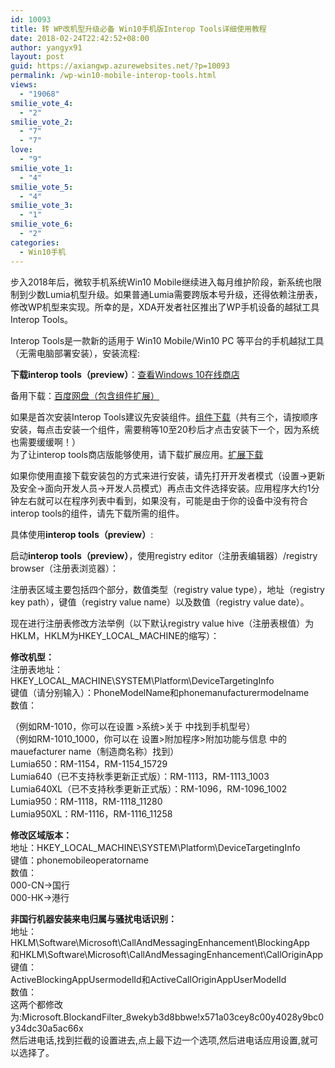 ```yaml
---
id: 10093
title: 转 WP改机型升级必备 Win10手机版Interop Tools详细使用教程
date: 2018-02-24T22:42:52+08:00
author: yangyx91
layout: post
guid: https://axiangwp.azurewebsites.net/?p=10093
permalink: /wp-win10-mobile-interop-tools.html
views:
  - "19068"
smilie_vote_4:
  - "2"
smilie_vote_2:
  - "7"
  - "7"
love:
  - "9"
smilie_vote_1:
  - "4"
smilie_vote_5:
  - "4"
smilie_vote_3:
  - "1"
smilie_vote_6:
  - "2"
categories:
  - Win10手机
---
```

步入2018年后，微软手机系统Win10 Mobile继续进入每月维护阶段，新系统也限制到少数Lumia机型升级。如果普通Lumia需要跨版本号升级，还得依赖注册表，修改WP机型来实现。所幸的是，XDA开发者社区推出了WP手机设备的越狱工具Interop Tools。

Interop Tools是一款新的适用于 Win10 Mobile/Win10 PC 等平台的手机越狱工具（无需电脑部署安装），安装流程:

**下载interop tools（preview）**：<a href="http://uwp.cn/app/https://www.microsoft.com/zh-cn/store/p/interop-tools-preview/9ntgwlc0d3cs?rtc=1" target="_blank" rel="noopener ”nofollow”" rel="nofollow" >查看Windows 10在线商店</a>

备用下载：<a href="http://pan.baidu.com/share/link?shareid=3655205665&uk=2740713692" target="_blank" rel="noopener" rel="nofollow" >百度网盘（包含组件扩展）</a>

如果是首次安装Interop Tools建议先安装组件。<a href="https://pan.baidu.com/wap/link?&shareid=2016289504&uk=2740713692" target="_blank" rel="noopener" rel="nofollow" >组件下载</a>（共有三个，请按顺序安装，每点击安装一个组件，需要稍等10至20秒后才点击安装下一个，因为系统也需要缓缓啊！）  
为了让interop tools商店版能够使用，请下载扩展应用。<a href="https://pan.baidu.com/wap/link?&shareid=1167646933&uk=2740713692" target="_blank" rel="noopener" rel="nofollow" >扩展下载</a>

如果你使用直接下载安装包的方式来进行安装，请先打开开发者模式（设置→更新及安全→面向开发人员→开发人员模式）再点击文件选择安装。应用程序大约1分钟左右就可以在程序列表中看到，如果没有，可能是由于你的设备中没有符合interop tools的组件，请先下载所需的组件。

具体使用**interop tools（preview）**:

启动**interop tools（preview）**，使用registry editor（注册表编辑器）/registry browser（注册表浏览器）：

注册表区域主要包括四个部分，数值类型（registry value type），地址（registry key path），键值（registry value name）以及数值（registry value date）。

现在进行注册表修改方法举例（以下默认registry value hive（注册表根值）为HKLM，HKLM为HKEY\_LOCAL\_MACHINE的缩写）：

**修改机型：**  
注册表地址：HKEY\_LOCAL\_MACHINE\SYSTEM\Platform\DeviceTargetingInfo  
键值（请分别输入）：PhoneModelName和phonemanufacturermodelname  
数值：

（例如RM-1010，你可以在设置 >系统>关于 中找到手机型号）  
（例如RM-1010_1000，你可以在 设置>附加程序>附加功能与信息 中的mauefacturer name（制造商名称）找到）  
Lumia650：RM-1154，RM-1154_15729  
Lumia640（已不支持秋季更新正式版）：RM-1113，RM-1113_1003  
Lumia640XL（已不支持秋季更新正式版）：RM-1096，RM-1096_1002  
Lumia950：RM-1118，RM-1118_11280  
Lumia950XL：RM-1116，RM-1116_11258

**修改区域版本：**  
地址：HKEY\_LOCAL\_MACHINE\SYSTEM\Platform\DeviceTargetingInfo  
键值：phonemobileoperatorname  
数值：  
000-CN→国行  
000-HK→港行

**非国行机器安装来电归属与骚扰电话识别：**  
地址：  
HKLM\Software\Microsoft\CallAndMessagingEnhancement\BlockingApp  
和HKLM\Software\Microsoft\CallAndMessagingEnhancement\CallOriginApp  
键值：  
ActiveBlockingAppUsermodelId和ActiveCallOriginAppUserModelId  
数值：  
这两个都修改为:Microsoft.BlockandFilter_8wekyb3d8bbwe!x571a03cey8c00y4028y9bc0y34dc30a5ac66x  
然后进电话,找到拦截的设置进去,点上最下边一个选项,然后进电话应用设置,就可以选择了。